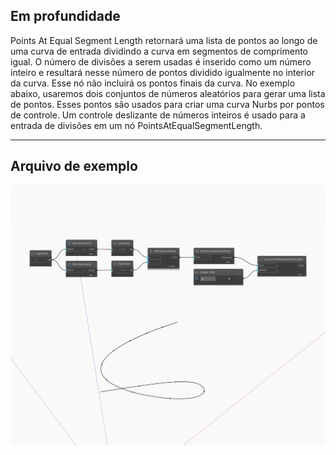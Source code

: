 ## Em profundidade
Points At Equal Segment Length retornará uma lista de pontos ao longo de uma curva de entrada dividindo a curva em segmentos de comprimento igual. O número de divisões a serem usadas é inserido como um número inteiro e resultará nesse número de pontos dividido igualmente no interior da curva. Esse nó não incluirá os pontos finais da curva. No exemplo abaixo, usaremos dois conjuntos de números aleatórios para gerar uma lista de pontos. Esses pontos são usados para criar uma curva Nurbs por pontos de controle. Um controle deslizante de números inteiros é usado para a entrada de divisões em um nó PointsAtEqualSegmentLength.
___
## Arquivo de exemplo

![PointsAtEqualSegmentLength](./Autodesk.DesignScript.Geometry.Curve.PointsAtEqualSegmentLength_img.jpg)

